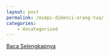 ```yaml
---
layout: post
permalink: /mimpi-dibenci-orang-tua/
categories:
    - Uncategorized
---
```


[Baca Selengkapnya](/06)